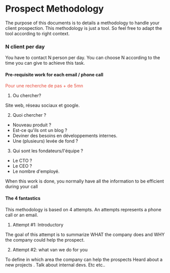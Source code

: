 # Prospect Methodology

The purpose of this documents is to details a methodology to handle your client prospection.
This methodology is just a tool. So feel free to adapt the tool according to right context.


### N client per day

You have to contact N person per day. You can choose N according to the time you can give to achieve this task.


#### Pre-requisite work for each email / phone call

<p style="color: #e74c3c;">Pour une recherche de pas + de 5mn</p>

1. Ou chercher?

Site web, réseau sociaux et google.

2. Quoi chercher ?

- Nouveau produit ?
- Est-ce qu'ils ont un blog ?
- Deviner des besoins en développements internes.
- Une (plusieurs) levée de fond ?

3. Qui sont les fondateurs/l'équipe ?

- Le CTO ?
- Le CEO ?
- Le nombre d'employé.

When this work is done, you normally have all the information to be efficient during your call


#### The 4 fantastics

This methodology is based on 4 attempts. An attempts represents a phone call or an email.

1. Attempt #1: Introductory

The goal of this attempt is to summarize WHAT the company does and WHY the company could help the prospect.

2. Attempt #2: what van we do for you

To define in which area the company can help the prospects
Heard about a new projects . Talk about internal devs. Etc etc..
